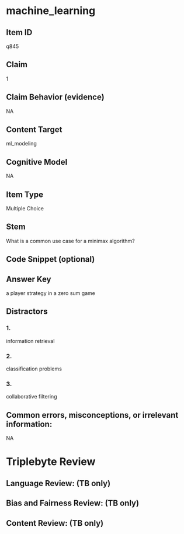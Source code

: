 # machine_learning

## Item ID
q845

## Claim
1

## Claim Behavior (evidence)
NA

## Content Target
ml_modeling

## Cognitive Model
NA

## Item Type
Multiple Choice

## Stem
What is a common use case for a minimax algorithm?

## Code Snippet (optional)


## Answer Key
a player strategy in a zero sum game

## Distractors

### 1.
information retrieval

### 2.
classification problems

### 3.
collaborative filtering

## Common errors, misconceptions, or irrelevant information:
NA

# Triplebyte Review


## Language Review: (TB only)


## Bias and Fairness Review: (TB only)


## Content Review: (TB only)

